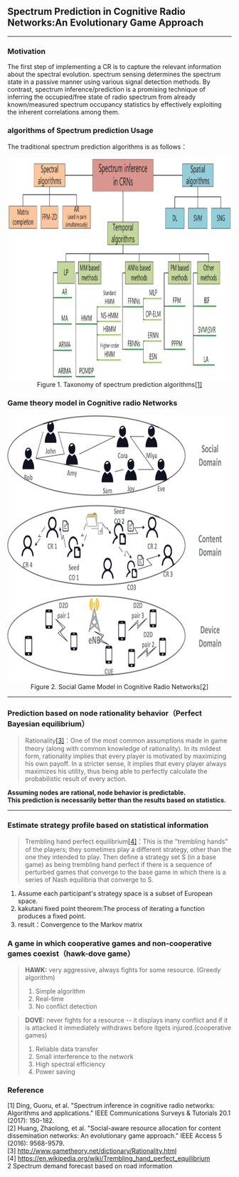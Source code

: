 ## Spectrum Prediction in Cognitive Radio Networks:An Evolutionary Game Approach  
---
### Motivation
The first step of implementing a CR is to capture the relevant information about the spectral evolution. spectrum sensing determines the spectrum state in a passive manner using various signal detection methods. By contrast, spectrum inference/prediction is a promising technique of inferring the occupied/free state of radio spectrum from already known/measured spectrum occupancy statistics by effectively exploiting the inherent correlations among them.

### algorithms of Spectrum prediction Usage
The traditional spectrum prediction algorithms is as follows：
<center>
<img src="./Photos/Specturm_prediction_algorithms.gif" width="850" height="500">
<center>Figure 1. Taxonomy of spectrum prediction algorithms<a href="https://ieeexplore.ieee.org/document/8031332">[1]</a></center>
</center>

### Game theory model in Cognitive radio Networks
<center>
<img src="./Photos/gt_model_in_CRN.gif" width="650" height="600">
<center>Figure 2. Social Game Model in Cognitive Radio Networks<a href="https://ieeexplore.ieee.org/document/7795166">[2]</a></center>
</center>

---

### Prediction based on node rationality behavior（Perfect Bayesian equilibrium）
>Rationality[[3]](http://www.gametheory.net/dictionary/Rationality.html)：One of the most common assumptions made in game theory (along with common knowledge of rationality). In its mildest form, rationality implies that every player is motivated by maximizing his own payoff. In a stricter sense, it implies that every player always maximizes his utility, thus being able to perfectly calculate the probabilistic result of every action.

**Assuming nodes are rational, node behavior is predictable.**  
**This prediction is necessarily better than the results based on statistics.**

---
### Estimate strategy profile based on statistical information
>Trembling hand perfect equilibrium[[4]](https://en.wikipedia.org/wiki/Trembling_hand_perfect_equilibrium)：This is the "trembling hands" of the players; they sometimes play a different strategy, other than the one they intended to play. Then define a strategy set S (in a base game) as being trembling hand perfect if there is a sequence of perturbed games that converge to the base game in which there is a series of Nash equilibria that converge to S.
1. Assume each participant's strategy space is a subset of European space.
2. kakutani fixed point theorem:The process of iterating a function produces a fixed point.
3. result：Convergence to the Markov matrix

### A game in which cooperative games and non-cooperative games coexist（hawk-dove game）
>**HAWK:** very aggressive, always fights for some resource. (Greedy algorithm)  
>1. Simple algorithm  
>2. Real-time   
>3. No conflict detection  

>**DOVE:** never fights for a resource -- it displays inany conflict and if it is attacked it immediately withdraws before itgets injured.(cooperative games)  
>1. Reliable data transfer  
>2. Small interference to the network  
>3. High spectral efficiency  
>4. Power saving  


### Reference
[1] Ding, Guoru, et al. "Spectrum inference in cognitive radio networks: Algorithms and applications." IEEE Communications Surveys & Tutorials 20.1 (2017): 150-182.  
[2] Huang, Zhaolong, et al. "Social-aware resource allocation for content dissemination networks: An evolutionary game approach." IEEE Access 5 (2016): 9568-9579.  
[3] http://www.gametheory.net/dictionary/Rationality.html  
[4] https://en.wikipedia.org/wiki/Trembling_hand_perfect_equilibrium  
2 Spectrum demand forecast based on road information
